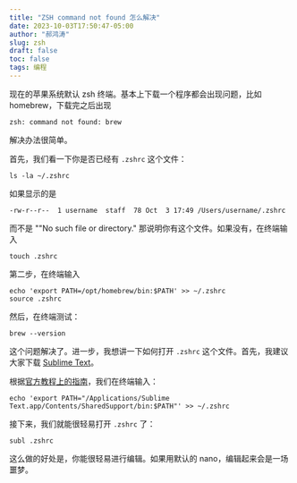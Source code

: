 ```yaml
---
title: "ZSH command not found 怎么解决"
date: 2023-10-03T17:50:47-05:00
author: "郝鸿涛"
slug: zsh
draft: false
toc: false
tags: 编程
---
```

现在的苹果系统默认 zsh 终端。基本上下载一个程序都会出现问题，比如 homebrew，下载完之后出现

```
zsh: command not found: brew
```

解决办法很简单。

首先，我们看一下你是否已经有 `.zshrc` 这个文件：

```
ls -la ~/.zshrc
```

如果显示的是

```
-rw-r--r--  1 username  staff  78 Oct  3 17:49 /Users/username/.zshrc
```

而不是 ""No such file or directory." 那说明你有这个文件。如果没有，在终端输入

```
touch .zshrc
```

第二步，在终端输入

```
echo 'export PATH=/opt/homebrew/bin:$PATH' >> ~/.zshrc
source .zshrc
```

然后，在终端测试：

```
brew --version
```

这个问题解决了。进一步，我想讲一下如何打开 `.zshrc` 这个文件。首先，我建议大家下载 [Sublime Text](https://www.sublimetext.com/)。

根据[官方教程上的指南](https://www.sublimetext.com/docs/command_line.html#mac)，我们在终端输入：

```
echo 'export PATH="/Applications/Sublime Text.app/Contents/SharedSupport/bin:$PATH"' >> ~/.zshrc
```

接下来，我们就能很轻易打开 `.zshrc` 了：

```
subl .zshrc
```

这么做的好处是，你能很轻易进行编辑。如果用默认的 nano，编辑起来会是一场噩梦。
